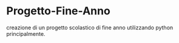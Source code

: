 # Progetto-Fine-Anno
creazione di un progetto scolastico di fine anno utilizzando python principalmente.
